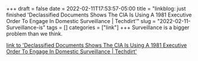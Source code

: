 +++draft = falsedate = 2022-02-11T17:53:57-05:00title = "linkblog: just finished 'Declassified Documents Shows The CIA Is Using A 1981 Executive Order To Engage In Domestic Surveillance | Techdirt'"slug = "2022-02-11-Surveillance-is"tags = []categories = ["link"]+++Surveillance is a bigger problem than we think. [link to 'Declassified Documents Shows The CIA Is Using A 1981 Executive Order To Engage In Domestic Surveillance | Techdirt'](https://www.techdirt.com/articles/20220211/11200748452/declassified-documents-shows-cia-is-using-1981-executive-order-to-engage-domestic-surveillance.shtml)